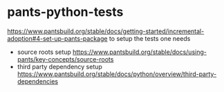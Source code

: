 # pants-python-tests

<https://www.pantsbuild.org/stable/docs/getting-started/incremental-adoption#4-set-up-pants-package>
to setup the tests one needs

- source roots setup <https://www.pantsbuild.org/stable/docs/using-pants/key-concepts/source-roots>
- third party dependency setup <https://www.pantsbuild.org/stable/docs/python/overview/third-party-dependencies>
